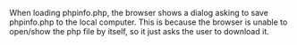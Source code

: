 When loading phpinfo.php, the browser shows a dialog asking to save phpinfo.php to the local computer. This is because the browser is unable to open/show the php file by itself, so it just asks the user to download it. 